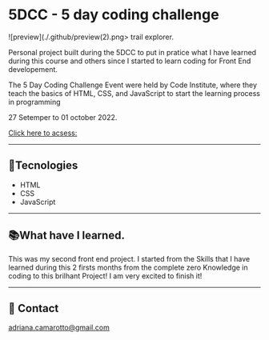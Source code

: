 # 5DCC - 5 day coding challenge
 
![preview](./.github/preview(2).png> trail explorer.

Personal project built during the 5DCC to put in pratice what I have learned during this course and others since I started to learn coding for Front End developement.

The 5 Day Coding Challenge Event were held by Code Institute, where they teach the basics of HTML, CSS, and JavaScript  to start the learning process in programming

27 Setemper to 01 october 2022. 



[Click here to acsess:](https://adriana-camarotto.github.io/NLW-sports-explorer/)

---

## 🚀Tecnologies

- HTML
- CSS
- JavaScript

---

## 📚What have I learned.
 
This was my second front end project. I started from the Skills that I have learned during this 2 firsts months from the complete zero Knowledge in coding to this brilhant Project! I am very excited to finish it!

---

## 📧 Contact

adriana.camarotto@gmail.com
